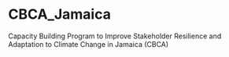 # CBCA_Jamaica
Capacity Building Program to Improve Stakeholder Resilience and Adaptation to Climate Change in Jamaica (CBCA) 
